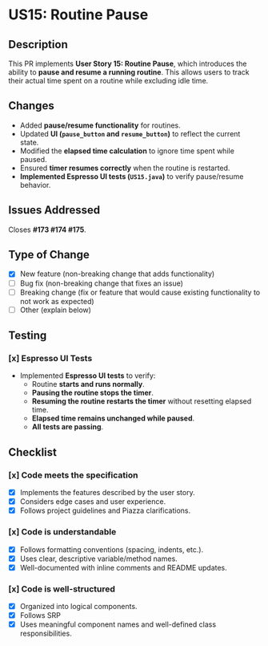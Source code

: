 # US15: Routine Pause

## Description
This PR implements **User Story 15: Routine Pause**, which introduces the ability to **pause and resume a running routine**. This allows users to track their actual time spent on a routine while excluding idle time.

## Changes
- Added **pause/resume functionality** for routines.
- Updated **UI (`pause_button` and `resume_button`)** to reflect the current state.
- Modified the **elapsed time calculation** to ignore time spent while paused.
- Ensured **timer resumes correctly** when the routine is restarted.
- **Implemented Espresso UI tests (`US15.java`)** to verify pause/resume behavior.

## Issues Addressed
Closes **#173 #174 #175**.  

## Type of Change
- [x] New feature (non-breaking change that adds functionality)
- [ ] Bug fix (non-breaking change that fixes an issue)
- [ ] Breaking change (fix or feature that would cause existing functionality to not work as expected)
- [ ] Other (explain below)

## Testing
### [x] **Espresso UI Tests**
- Implemented **Espresso UI tests** to verify:
  - Routine **starts and runs normally**.
  - **Pausing the routine stops the timer**.
  - **Resuming the routine restarts the timer** without resetting elapsed time.
  - **Elapsed time remains unchanged while paused**.
  - **All tests are passing**.

## Checklist
### [x] Code meets the specification
- [x] Implements the features described by the user story.
- [x] Considers edge cases and user experience.
- [x] Follows project guidelines and Piazza clarifications.

### [x] Code is understandable
- [x] Follows formatting conventions (spacing, indents, etc.).
- [x] Uses clear, descriptive variable/method names.
- [x] Well-documented with inline comments and README updates.

### [x] Code is well-structured
- [x] Organized into logical components.
- [x] Follows SRP
- [x] Uses meaningful component names and well-defined class responsibilities.
